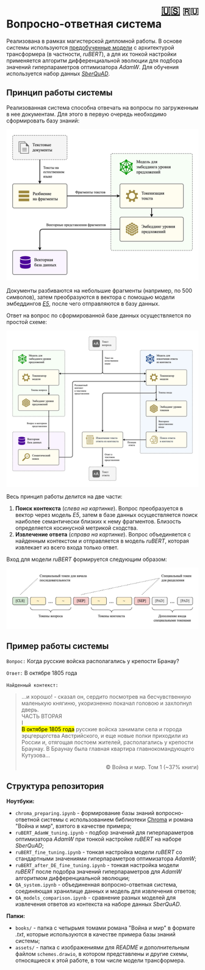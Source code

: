 <h1><div align="right">
<a href="README.md">🇺🇸</a>
<code>🇷🇺</code> 
</div>
Вопросно-ответная система
</h1>

Реализована в рамках магистерской дипломной работы. В основе системы используются [предобученные модели](https://arxiv.org/abs/2309.10931) с архитектурой трансформера (в частности, *ruBERT*), а для их тонкой настройки применяется алгоритм дифференциальной эволюции для подбора значений гиперпараметров оптимизатора *AdamW*. Для обучения используется набор данных [*SberQuAD*](https://huggingface.co/datasets/kuznetsoffandrey/sberquad).

## Принцип работы системы

Реализованная система способна отвечать на вопросы по загруженным в нее документам. Для этого в первую очередь необходимо сформировать базу знаний:

![](assets/RU_DB.jpg)

Документы разбиваются на небольшие фрагменты (например, по 500 символов), затем преобразуются в вектора с помощью модели эмбеддингов [*E5*](https://arxiv.org/abs/2402.05672), после чего отправляются в базу данных.

Ответ на вопрос по сформированной базе данных осуществляется по простой схеме:

![](assets/RU_concept.jpg)

Весь принцип работы делится на две части:
1. **Поиск контекста** (*слева на картинке*). Вопрос преобразуется в вектор через модель *E5*, затем в базе данных осуществляется поиск наиболее семантически близких к нему фрагментов. Близость определяется косинусной метрикой сходства.
2. **Извлечение ответа** (*справа на картинке*). Вопрос объединяется с найденным контекстом и отправляется в модель *ruBERT*, которая извлекает из всего входа только ответ.

Вход для модели *ruBERT* формируется следующим образом:

![](assets/RU_input.jpg)

## Пример работы системы

`Вопрос:` Когда русские войска располагались у крепости Бранау?

`Ответ:` В октябре 1805 года

`Найденный контекст:` 
> ...и хорошо! - сказал он, сердито посмотрев на бесчувственную маленькую княгиню, укоризненно покачал головою и захлопнул дверь.<br>
ЧАСТЬ BTОРАЯ<br>
I<br>
<mark>В октябре 1805 года</mark> русские войска занимали села и города эрцгерцогства Австрийского, и еще новые полки приходили из России и, отягощая постоем жителей, располагались у крепости Браунау. В Браунау была главная квартира главнокомандующего Кутузова... <p align="right">© Война и мир. Том 1 (~37% книги)</p>

## Структура репозитория

**Ноутбуки:**
- `chroma_preparing.ipynb` - формирование базы знаний вопросно-ответной системы с использованием библиотеки [Chroma](https://www.trychroma.com/) и романа "Война и мир", взятого в качестве примера;
- `ruBERT_AdamW_tuning.ipynb` - подбор значений для гиперпараметров оптимизатора *AdamW* при тонкой настройке *ruBERT* на наборе *SberQuAD*;
- `ruBERT_fine_tuning.ipynb` - тонкая настройка модели *ruBERT* со стандартными значениями гиперпараметров оптимизатора *AdamW*;
- `ruBERT_after_DE_fine_tuning.ipynb` - тонкая настройка модели *ruBERT* после подобра значений гиперпараметров для *AdamW* алгоритмом дифференциальной эволюции;
- `QA_system.ipynb` - объединенная вопросно-ответная система, соединяющая хранилище данных и модель для извлечения ответов;
- `QA_models_comparison.ipynb` - сравнение разных моделей для извлечения ответов из контекста на наборе данных *SberQuAD*.

**Папки:**
- `books/` - папка с четырьмя томами романа "Война и мир" в формате *.txt*, которые используются в качестве примера базы знаний системы;
- `assets/` - папка с изображениями для *README* и дополнительным файлом `schemes.drawio`, в котором представлены и другие схемы, относящиеся к этой работе, в том числе модели трансформера.